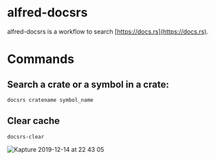 # alfred-docsrs
alfred-docsrs is a workflow to search [https://docs.rs](https://docs.rs).

# Commands
## Search a crate or a symbol in a crate:

```
docsrs cratename symbol_name
```

## Clear cache
```
docsrs-clear
```

![Kapture 2019-12-14 at 22 43 05](https://user-images.githubusercontent.com/510012/70850259-49924480-1ec3-11ea-8069-11436bc2d6b3.gif)
